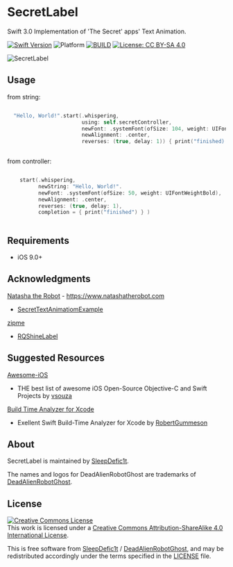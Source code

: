 # SecretLabel

Swift 3.0 Implementation of 'The Secret' apps' Text Animation.

[![Swift Version](https://img.shields.io/badge/swift-3.0-orange.svg?style=flat)](https://github.com/apple/swift)
![Platform](https://img.shields.io/badge/platform-iOS-blue.svg)
[![BUILD](https://img.shields.io/badge/build-passing-brightgreen.svg)](https://github.com/deadAlienRobotGhost/SecretLabel)
[![License: CC BY-SA 4.0](https://img.shields.io/badge/license-CC%20BY--SA%204.0-brightgreen.svg)](http://creativecommons.org/licenses/by-sa/4.0/)

![SecretLabel](https://github.com/deadAlienRobotGhost/SecretLabel/blob/master/SecretLabel.gif)



## Usage

from string:
```swift

  "Hello, World!".start(.whispering,
                        using: self.secretController,
                        newFont: .systemFont(ofSize: 104, weight: UIFontWeightBold),
                        newAlignment: .center,
                        reverses: (true, delay: 1)) { print("finished) }
                        
```

from controller:
```swift

    start(.whispering,
          newString: "Hello, World!".
          newFont: .systemFont(ofSize: 50, weight: UIFontWeightBold),
          newAlignment: .center,
          reverses: (true, delay: 1),
          completion = { print("finished") } )
          
```

## Requirements

- iOS 9.0+


## Acknowledgments

[Natasha the Robot](https://github.com/natashatherobot) - https://www.natashatherobot.com
- [SecretTextAnimatiomExample](https://github.com/NatashaTheRobot/SecretTextAnimationExample)


[zipme](https://github.com/zipme)
- [RQShineLabel](https://github.com/zipme/RQShineLabel)


## Suggested Resources

[Awesome-iOS](https://github.com/vsouza/awesome-ios)
- THE best list of awesome iOS Open-Source Objective-C and Swift Projects by [vsouza](https://github.com/vsouza)


[Build Time Analyzer for Xcode](https://github.com/RobertGummesson/BuildTimeAnalyzer-for-Xcode)
- Exellent Swift Build-Time Analyzer for Xcode by [RobertGummeson](https://github.com/RobertGummesson)


## About

SecretLabel is maintained by [SleepDefic1t](http://github.com/sleepdefic1t).

The names and logos for DeadAlienRobotGhost are trademarks of [DeadAlienRobotGhost](https://github.com/deadAlienRobotGhost).


## License

<a rel="license" href="http://creativecommons.org/licenses/by-sa/4.0/"><img alt="Creative Commons License" style="border-width:0" src="https://i.creativecommons.org/l/by-sa/4.0/88x31.png" /></a><br />This work is licensed under a <a rel="license" href="http://creativecommons.org/licenses/by-sa/4.0/">Creative Commons Attribution-ShareAlike 4.0 International License</a>.

This is free software from [SleepDefic1t](https://github.com/sleepdefic1t) / [DeadAlienRobotGhost](https://github.com/deadAlienRobotGhost), and may be redistributed accordingly
under the terms specified in the [LICENSE] file.

[LICENSE]: /LICENSE
